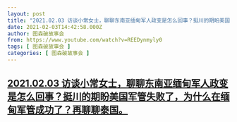 ```yaml
---
layout: post
title: "2021.02.03 访谈小常女士，聊聊东南亚缅甸军人政变是怎么回事？挺川的期盼美国军管失败了，为什么在缅甸军管成功了？再聊聊泰国。"
date: 2021-02-03T14:42:58.000Z
author: 图森破故事会
from: https://www.youtube.com/watch?v=REEDynmyly0
tags: [ 图森破故事会 ]
categories: [ 图森破故事会 ]
---
```

<!--1612363378000-->
[2021.02.03 访谈小常女士，聊聊东南亚缅甸军人政变是怎么回事？挺川的期盼美国军管失败了，为什么在缅甸军管成功了？再聊聊泰国。](https://www.youtube.com/watch?v=REEDynmyly0)
------

<div>

</div>
